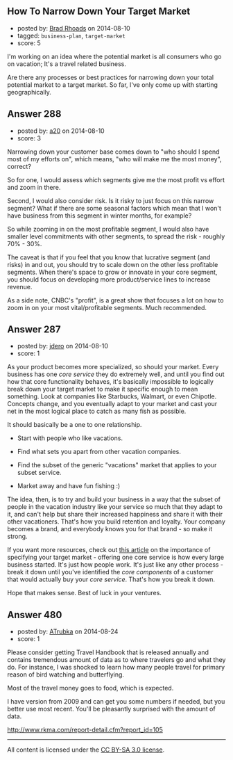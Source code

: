 ## How To Narrow Down Your Target Market

- posted by: [Brad Rhoads](https://stackexchange.com/users/42121/brad-rhoads) on 2014-08-10
- tagged: `business-plan`, `target-market`
- score: 5

I'm working on an idea where the potential market is all consumers who go on vacation; It's a travel related business.

Are there any processes or best practices for narrowing down your total potential market to a target market. So far, I've only come up with starting geographically.


## Answer 288

- posted by: [a20](https://stackexchange.com/users/54595/a20) on 2014-08-10
- score: 3

Narrowing down your customer base comes down to "who should I spend most of my efforts on", which means, "who will make me the most money", correct?

So for one, I would assess which segments give me the most profit vs effort and zoom in there.

Second, I would also consider risk. Is it risky to just focus on this narrow segment? What if there are some seasonal factors which mean that I won't have business from this segment in winter months, for example? 

So while zooming in on the most profitable segment, I would also have smaller level commitments with other segments, to spread the risk - roughly 70% - 30%.

The caveat is that if you feel that you know that lucrative segment (and risks) in and out, you should try to scale down on the other less profitable segments. When there's space to grow or innovate in your core segment, you should focus on developing more product/service lines to increase revenue.

As a side note, CNBC's "profit", is a great show that focuses a lot on how to zoom in on your most vital/profitable segments. Much recommended.


## Answer 287

- posted by: [jdero](https://stackexchange.com/users/1972448/jdero) on 2014-08-10
- score: 1

<p>As your product becomes more specialized, so should your market. Every business has one <em>core service</em> they do extremely well, and until you find out how that core functionality behaves, it's basically impossible to logically break down your target market to make it specific enough to mean something. Look at companies like Starbucks, Walmart, or even Chipotle. Concepts change, and you eventually adapt to your market and cast your net in the most logical place to catch as many fish as possible.</p>

<p>It should basically be a one to one relationship. </p>

<ul>
<li><p>Start with people who like vacations.</p></li>
<li><p>Find what sets you apart from other vacation companies.</p></li>
<li><p>Find the subset of the generic "vacations" market that applies to your subset service.</p></li>
<li><p>Market away and have fun fishing :)</p></li>
</ul>

<p>The idea, then, is to try and build your business in a way that the subset of people in the vacation industry like your service so much that they adapt to it, and can't help but share their increased happiness and share it with their other vacationers. That's how you build retention and loyalty. Your company becomes a brand, and everybody knows you for that brand - so make it strong.</p>

<p>If you want more resources, check out <a href="http://www.inc.com/guides/201104/how-to-narrow-your-target-market.html" rel="nofollow">this article</a> on the importance of specifying your target market - offering one core service is how every large business started. It's just how people work. It's just like any other process - break it down until you've identified the <em>core components</em> of a customer that would actually buy your <em>core service</em>. That's how you break it down.</p>

<p>Hope that makes sense. Best of luck in your ventures.</p>



## Answer 480

- posted by: [ATrubka](https://stackexchange.com/users/1052629/atrubka) on 2014-08-24
- score: 1

Please consider getting Travel Handbook that is released annually and contains tremendous amount of data as to where travelers go and what they do.
For instance, I was shocked to learn how many people travel for primary reason of bird watching and butterflying.

Most of the travel money goes to food, which is expected.

I have version from 2009 and can get you some numbers if needed, but you better use most recent. You'll be pleasantly surprised with the amount of data.

http://www.rkma.com/report-detail.cfm?report_id=105



---

All content is licensed under the [CC BY-SA 3.0 license](https://creativecommons.org/licenses/by-sa/3.0/).
